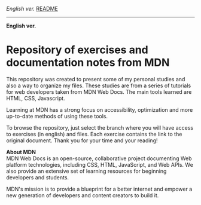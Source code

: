 
<span><i>English ver.</i> <a href="https://github.com/alexandre-j-dev/MDN-Mozilla-Developer-Network/blob/HTML/Test%20your%20skills:%20Links/README.en.md"> README</a></span>

<hr>
<strong>English ver.</strong><br>
<h1>Repository of exercises and documentation notes from MDN</h1>
This repository was created to present some of my personal studies and also a way to organize my files. These studies are from a series of tutorials for web developers taken from MDN Web Docs. The main tools learned are HTML, CSS, Javascript.

Learning at MDN has a strong focus on accessibility, optimization and more up-to-date methods of using these tools.

To browse the repository, just select the branch where you will have access to exercises (in english) and files. Each exercise contains the link to the original document. Thank you for your time and your reading!


<strong>About MDN</strong><br>
MDN Web Docs is an open-source, collaborative project documenting Web platform technologies, including CSS, HTML, JavaScript, and Web APIs. We also provide an extensive set of learning resources for beginning developers and students.

MDN's mission is to provide a blueprint for a better internet and empower a new generation of developers and content creators to build it. 


